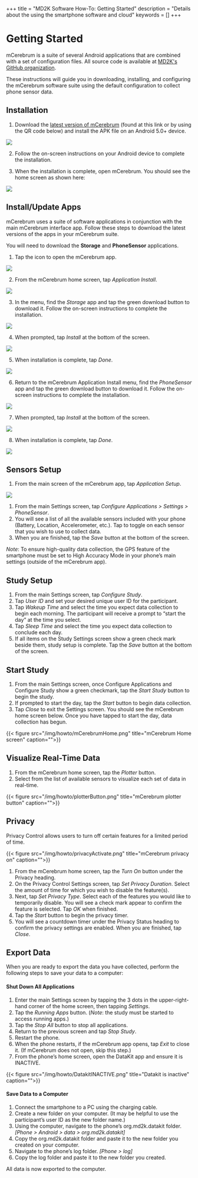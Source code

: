 +++
title = "MD2K Software How-To: Getting Started"
description = "Details about the using the smartphone software and cloud"
keywords = []
+++


# Getting Started
mCerebrum is a suite of several Android applications that are combined with a set of configuration files. All source code is available at [MD2K's GitHub organization](https://github.com/MD2Korg).

These instructions will guide you in downloading, installing, and configuring the mCerebrum software suite using the default configuration to collect phone sensor data.

## Installation
1) Download the [latest version of mCerebrum](https://github.com/MD2Korg/mCerebrum-releases/raw/master/2.0/org.md2k.mcerebrum/mcerebrum.apk)
(found at this link or by using the QR code below) and install the APK file on an Android 5.0+ device.

<img src="/img/howto/mcerebrumQRcode.png">

2) Follow the on-screen instructions on your Android device to complete the installation.

3) When the installation is complete, open mCerebrum. You should see the home screen as shown here:

<img src="/img/howto/mC2DefaultHome.png">


## Install/Update Apps
mCerebrum uses a suite of software applications in conjunction with the main mCerebrum interface app. Follow these steps to download the latest versions of the apps in your mCerebrum suite.

You will need to download the **Storage** and **PhoneSensor** applications.

1) Tap the icon to open the mCerebrum app.

<img src="/img/howto/mcerebrumAppIcon.jpg">

2) From the mCerebrum home screen, tap *Application Install*.

<img src="/img/howto/applicationInstall50.png">

3) In the menu, find the *Storage* app and tap the green download button to download it. Follow the on-screen instructions to complete the installation.

<img src="/img/howto/storageDownload.png">

4) When prompted, tap *Install* at the bottom of the screen.

<img src="/img/howto/installUpdate.png">

5) When installation is complete, tap *Done*.

<img src="/img/howto/doneUpdate.png">

6) Return to the mCerebrum Application Install menu, find the *PhoneSensor* app and tap the green download button to download it. Follow the on-screen instructions to complete the installation.

<img src="/img/howto/phoneSensorDownload.png">

7) When prompted, tap *Install* at the bottom of the screen.

<img src="/img/howto/installUpdate.png">

8) When installation is complete, tap *Done*.

<img src="/img/howto/doneUpdate.png">


## Sensors Setup

1)	From the main screen of the mCerebrum app, tap *Application Setup*.

<img src="/img/howto/mPerf/applicationSetup.png">

1.	From the main Settings screen, tap *Configure Applications > Settings > PhoneSensor*.
2.	You will see a list of all the available sensors included with your phone (Battery, Location, Accelerometer, etc.). Tap to toggle on each sensor that you wish to use to collect data.
3.	When you are finished, tap the *Save* button at the bottom of the screen.

*Note*: To ensure high-quality data collection, the GPS feature of the smartphone must be set to High Accuracy Mode in your phone’s main settings (outside of the mCerebrum app).

## Study Setup
1.	From the main Settings screen, tap *Configure Study*.
2.	Tap *User ID* and set your desired unique user ID for the participant.
3.	Tap *Wakeup Time* and select the time you expect data collection to begin each morning. The participant will receive a prompt to “start the day” at the time you select.
4.	Tap *Sleep Time* and select the time you expect data collection to conclude each day.
5.	If all items on the Study Settings screen show a green check mark beside them, study setup is complete.  Tap the *Save* button at the bottom of the screen.

## Start Study
1.	From the main Settings screen, once Configure Applications and Configure Study show a green checkmark, tap the *Start Study* button to begin the study.
2.	If prompted to start the day, tap the *Start* button to begin data collection.
3.	Tap *Close* to exit the Settings screen. You should see the mCerebrum home screen below. Once you have tapped to start the day, data collection has begun.

{{< figure src="/img/howto/mCerebrumHome.png" title="mCerebrum Home screen" caption="">}}

## Visualize Real-Time Data
1.	From the mCerebrum home screen, tap the *Plotter* button.
2.	Select from the list of available sensors to visualize each set of data in real-time.

{{< figure src="/img/howto/plotterButton.png" title="mCerebrum plotter button" caption="">}}

## Privacy
Privacy Control allows users to turn off certain features for a limited period of time.

{{< figure src="/img/howto/privacyActivate.png" title="mCerebrum privacy on" caption="">}}

1. From the mCerebrum home screen, tap the *Turn On* button under the Privacy heading.
2. On the Privacy Control Settings screen, tap *Set Privacy Duration*. Select the amount of time for which you wish to disable the feature(s).
3. Next, tap *Set Privacy Type*. Select each of the features you would like to temporarily disable. You will see a check mark appear to confirm the feature is selected. Tap *OK* when finished.
4. Tap the *Start* button to begin the privacy timer.
5. You will see a countdown timer under the Privacy Status heading to confirm the privacy settings are enabled. When you
are finished, tap *Close*.

## Export Data
When you are ready to export the data you have collected, perform the following steps to save your data to a computer:
#### Shut Down All Applications
1.	Enter the main Settings screen by tapping the 3 dots in the upper-right-hand corner of the home screen, then tapping *Settings*.
2.	Tap the *Running Apps* button. (*Note*: the study must be started to access running apps.)
3.	Tap the *Stop All* button to stop all applications.
4.	Return to the previous screen and tap *Stop Study*.
5.	Restart the phone.
6.	When the phone restarts, if the mCerebrum app opens, tap *Exit* to close it. (If mCerebrum does not open, skip this step.)
7.	From the phone’s home screen, open the DataKit app and ensure it is INACTIVE.

{{< figure src="/img/howto/DatakitINACTIVE.png" title="Datakit is inactive" caption="">}}

#### Save Data to a Computer
1.	Connect the smartphone to a PC using the charging cable.
2.	Create a new folder on your computer. (It may be helpful to use the participant’s user ID as the new folder name.)
3.	Using the computer, navigate to the phone’s org.md2k.datakit folder. *[Phone > Android > data > org.md2k.datakit]*
4.	Copy the org.md2k.datakit folder and paste it to the new folder you created on your computer.
5.	Navigate to the phone’s log folder. *[Phone > log]*
6.	Copy the log folder and paste it to the new folder you created.

All data is now exported to the computer.
